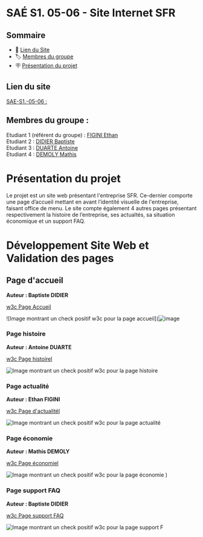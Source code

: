 # SAÉ S1. 05-06 - Site Internet SFR

## Sommaire

- 📝 [Lien du Site](#lien-du-site)
- 🏷️ [Membres du groupe](#membres-du-groupe)
- 🪧 [Présentation du projet](#présentation-du-projet)

## Lien du site
[SAE-S1.-05-06 :](https://login.github.io/projet/)

## Membres du groupe :

Etudiant 1 (référent du groupe) :  [FIGINI Ethan](ethan.figini@edu.univ-fcomte.fr)  
Etudiant 2 : [DIDIER Baptiste](baptiste.didier@edu.univ-fcomte.fr)   
Etudiant 3 : [DUARTE Antoine](antoine.duarte@edu.univ-fcomte.fr)  
Etudiant 4 : [DEMOLY Mathis](mathis.demoly@edu.univ-fcomte.fr)  

# Présentation du projet

Le projet est un site web présentant l'entreprise SFR. Ce-dernier comporte une page d’accueil mettant en avant l’identité visuelle de l'entreprise, faisant office de menu. Le site compte également 4 autres pages présentant respectivement la histoire de l’entreprise, ses actualtés, sa situation économique et un support FAQ.

# Développement Site Web et Validation des pages

## Page d'accueil

**Auteur : Baptiste DIDIER**

[w3c Page Accueil]()

![Image montrant un check positif w3c pour la page accueil](![image](https://github.com/user-attachments/assets/aa23831f-9de7-491d-8426-97e5c3af3808)


### Page histoire

**Auteur : Antoine DUARTE**

[w3c Page histoirel]()

![Image montrant un check positif w3c pour la page histoire]()

### Page actualité

**Auteur : Ethan FIGINI**

[w3c Page d'actualitél]()

![Image montrant un check positif w3c pour la page actualité]()

### Page économie

**Auteur : Mathis DEMOLY**

[w3c Page économiel]()

![Image montrant un check positif w3c pour la page économie]()
)

### Page support FAQ

**Auteur : Baptiste DIDIER**

[w3c Page support FAQ]()

![Image montrant un check positif w3c pour la page support F]()
